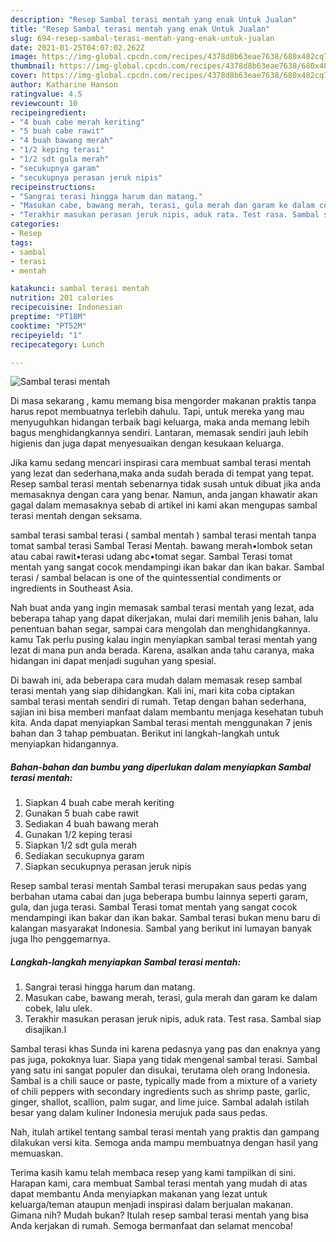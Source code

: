 ```yaml
---
description: "Resep Sambal terasi mentah yang enak Untuk Jualan"
title: "Resep Sambal terasi mentah yang enak Untuk Jualan"
slug: 694-resep-sambal-terasi-mentah-yang-enak-untuk-jualan
date: 2021-01-25T04:07:02.262Z
image: https://img-global.cpcdn.com/recipes/4378d8b63eae7638/680x482cq70/sambal-terasi-mentah-foto-resep-utama.jpg
thumbnail: https://img-global.cpcdn.com/recipes/4378d8b63eae7638/680x482cq70/sambal-terasi-mentah-foto-resep-utama.jpg
cover: https://img-global.cpcdn.com/recipes/4378d8b63eae7638/680x482cq70/sambal-terasi-mentah-foto-resep-utama.jpg
author: Katharine Hanson
ratingvalue: 4.5
reviewcount: 10
recipeingredient:
- "4 buah cabe merah keriting"
- "5 buah cabe rawit"
- "4 buah bawang merah"
- "1/2 keping terasi"
- "1/2 sdt gula merah"
- "secukupnya garam"
- "secukupnya perasan jeruk nipis"
recipeinstructions:
- "Sangrai terasi hingga harum dan matang."
- "Masukan cabe, bawang merah, terasi, gula merah dan garam ke dalam cobek, lalu ulek."
- "Terakhir masukan perasan jeruk nipis, aduk rata. Test rasa. Sambal siap disajikan.l"
categories:
- Resep
tags:
- sambal
- terasi
- mentah

katakunci: sambal terasi mentah 
nutrition: 201 calories
recipecuisine: Indonesian
preptime: "PT18M"
cooktime: "PT52M"
recipeyield: "1"
recipecategory: Lunch

---
```



![Sambal terasi mentah](https://img-global.cpcdn.com/recipes/4378d8b63eae7638/680x482cq70/sambal-terasi-mentah-foto-resep-utama.jpg)

Di masa  sekarang , kamu memang bisa mengorder makanan praktis tanpa harus repot membuatnya terlebih dahulu. Tapi, untuk mereka yang mau menyuguhkan hidangan terbaik bagi keluarga, maka anda memang lebih bagus menghidangkannya sendiri. Lantaran, memasak sendiri jauh lebih higienis dan juga dapat menyesuaikan dengan kesukaan keluarga.

Jika kamu sedang mencari inspirasi cara membuat sambal terasi mentah yang lezat dan sederhana,maka anda sudah berada di tempat yang tepat. Resep sambal terasi mentah  sebenarnya tidak susah untuk dibuat jika anda memasaknya dengan cara yang benar. Namun, anda jangan khawatir akan gagal dalam memasaknya 
sebab di artikel ini kami akan mengupas sambal terasi mentah dengan seksama.  

sambal terasi sambal terasi ( sambal mentah ) sambal terasi mentah tanpa tomat sambal terasi Sambal Terasi Mentah. bawang merah•lombok setan atau cabai rawit•terasi udang abc•tomat segar. Sambal Terasi tomat mentah yang sangat cocok mendampingi ikan bakar dan ikan bakar. Sambal terasi / sambal belacan is one of the quintessential condiments or ingredients in Southeast Asia.

Nah buat anda yang ingin memasak sambal terasi mentah yang lezat, ada beberapa tahap yang dapat dikerjakan, mulai dari memilih jenis bahan, lalu penentuan bahan segar, sampai cara mengolah dan menghidangkannya. kamu Tak perlu pusing kalau ingin menyiapkan sambal terasi mentah yang lezat di mana pun anda berada. Karena, asalkan anda  tahu caranya, maka hidangan ini dapat menjadi suguhan yang spesial.

Di bawah ini, ada beberapa cara mudah dalam memasak resep sambal terasi mentah yang siap dihidangkan. Kali ini, mari kita coba ciptakan sambal terasi mentah sendiri di rumah. Tetap dengan bahan sederhana, sajian ini bisa memberi manfaat dalam membantu menjaga kesehatan tubuh kita. Anda dapat menyiapkan Sambal terasi mentah menggunakan 7 jenis bahan dan 3 tahap pembuatan. Berikut ini langkah-langkah untuk menyiapkan hidangannya.

<!--inarticleads1-->

##### Bahan-bahan dan bumbu yang diperlukan dalam menyiapkan Sambal terasi mentah:

1. Siapkan 4 buah cabe merah keriting
1. Gunakan 5 buah cabe rawit
1. Sediakan 4 buah bawang merah
1. Gunakan 1/2 keping terasi
1. Siapkan 1/2 sdt gula merah
1. Sediakan secukupnya garam
1. Siapkan secukupnya perasan jeruk nipis


Resep sambal terasi mentah Sambal terasi merupakan saus pedas yang berbahan utama cabai dan juga beberapa bumbu lainnya seperti garam, gula, dan juga terasi. Sambal Terasi tomat mentah yang sangat cocok mendampingi ikan bakar dan ikan bakar. Sambal terasi bukan menu baru di kalangan masyarakat Indonesia. Sambal yang berikut ini lumayan banyak juga lho penggemarnya. 

<!--inarticleads2-->

##### Langkah-langkah menyiapkan Sambal terasi mentah:

1. Sangrai terasi hingga harum dan matang.
1. Masukan cabe, bawang merah, terasi, gula merah dan garam ke dalam cobek, lalu ulek.
1. Terakhir masukan perasan jeruk nipis, aduk rata. Test rasa. Sambal siap disajikan.l


Sambal terasi khas Sunda ini karena pedasnya yang pas dan enaknya yang pas juga, pokoknya luar. Siapa yang tidak mengenal sambal terasi. Sambal yang satu ini sangat populer dan disukai, terutama oleh orang Indonesia. Sambal is a chili sauce or paste, typically made from a mixture of a variety of chili peppers with secondary ingredients such as shrimp paste, garlic, ginger, shallot, scallion, palm sugar, and lime juice. Sambal adalah istilah besar yang dalam kuliner Indonesia merujuk pada saus pedas. 

Nah, itulah artikel tentang  sambal terasi mentah  yang praktis dan gampang dilakukan versi kita. Semoga anda mampu membuatnya dengan hasil yang memuaskan. 

Terima kasih kamu telah membaca resep yang kami tampilkan di sini. Harapan kami, cara membuat  Sambal terasi mentah yang mudah di atas dapat membantu Anda menyiapkan makanan yang lezat untuk keluarga/teman ataupun menjadi inspirasi dalam berjualan makanan. Gimana nih? Mudah bukan? Itulah resep sambal terasi mentah yang bisa Anda kerjakan di rumah. Semoga bermanfaat dan selamat mencoba!

